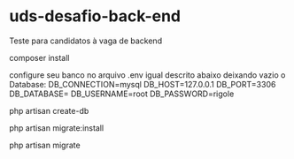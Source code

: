 # uds-desafio-back-end
Teste para candidatos à vaga de backend

composer install

configure seu banco no arquivo .env igual descrito abaixo deixando vazio o Database:
DB_CONNECTION=mysql
DB_HOST=127.0.0.1
DB_PORT=3306
DB_DATABASE=
DB_USERNAME=root
DB_PASSWORD=rigole

php artisan create-db

php artisan migrate:install

php artisan migrate